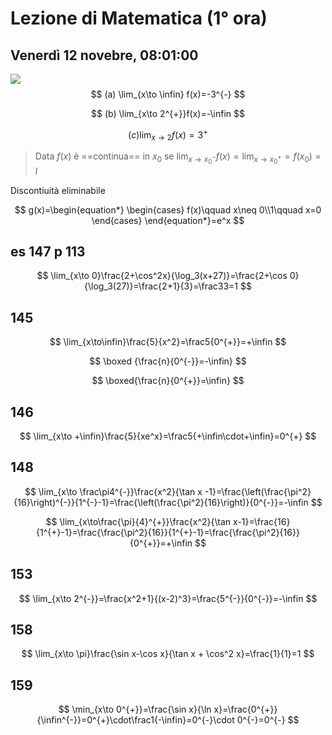 # Lezione di Matematica (1° ora)
## Venerdì 12 novebre, 08:01:00

![](https://i.imgur.com/Bcf9N5X.jpg)
$$
(a) \lim_{x\to \infin} f(x)=-3^{-}
$$

$$
(b) \lim_{x\to 2^{+}}f(x)=-\infin
$$


$$
(c)\lim_{x \to 2} f(x)= 3^{+}
$$

> Data $f(x)$ è ==continua== in $x_0$ se
> $\lim_{x\to x_0^{-}}f(x)=\lim_{x \to x_0^{+}}=f(x_0)=l$


Discontiuità eliminabile

$$
g(x)=\begin{equation*} \begin{cases} f(x)\qquad x\neq 0\\1\qquad x=0 \end{cases} \end{equation*}=e^x
$$


## es 147 p 113

$$
\lim_{x\to 0}\frac{2+\cos^2x}{\log_3(x+27)}=\frac{2+\cos 0}{\log_3(27)}=\frac{2+1}{3}=\frac33=1
$$

## 145


$$
\lim_{x\to\infin}\frac{5}{x^2}=\frac5{0^{+}}=+\infin
$$


$$
\boxed {\frac{n}{0^{-}}=-\infin}
$$

$$
\boxed{\frac{n}{0^{+}}=\infin}
$$

## 146

$$
\lim_{x\to +\infin}\frac{5}{xe^x}=\frac5{+\infin\cdot+\infin}=0^{+}
$$

## 148

$$
\lim_{x\to \frac\pi4^{-}}\frac{x^2}{\tan x -1}=\frac{\left(\frac{\pi^2}{16}\right)^{-}}{1^{-}-1}=\frac{\left(\frac{\pi^2}{16}\right)}{0^{-}}=-\infin
$$

$$
\lim_{x\to\frac{\pi}{4}^{+}}\frac{x^2}{\tan x-1}=\frac{16}{1^{+}-1}=\frac{\frac{\pi^2}{16}}{1^{+}-1}=\frac{\frac{\pi^2}{16}}{0^{+}}=+\infin
$$

## 153

$$
\lim_{x\to 2^{-}}=\frac{x^2+1}{(x-2)^3}=\frac{5^{-}}{0^{-}}=-\infin
$$

## 158

$$
\lim_{x\to \pi}\frac{\sin x-\cos x}{\tan x + \cos^2 x}=\frac{1}{1}=1
$$

## 159

$$
\min_{x\to 0^{+}}=\frac{\sin x}{\ln x}=\frac{0^{+}}{\infin^{-}}=0^{+}\cdot\frac1{-\infin}=0^{-}\cdot 0^{-}=0^{-}
$$
<!--stackedit_data:
eyJoaXN0b3J5IjpbLTE2OTc4MTM5MzQsMTczNTYxOTg3MiwtMT
g5NTc5NDUxOCw4NDMzMDIxMTksMzYwNjA4MDQzLDk1ODY3MzQ1
MCw2MjExNjYyNDUsLTk0MTYwMjU1OF19
-->